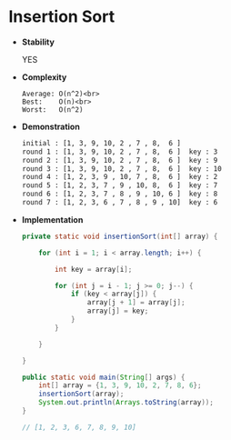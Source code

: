 # Insertion Sort

* **Stability**
    
    YES

* **Complexity**

    ```
    Average: O(n^2)<br>
    Best:    O(n)<br>
    Worst:   O(n^2) 
    ```
    
* **Demonstration**

    ```bash
    initial : [1, 3, 9, 10, 2 , 7 , 8,  6 ]
    round 1 : [1, 3, 9, 10, 2 , 7 , 8,  6 ]  key : 3
    round 2 : [1, 3, 9, 10, 2 , 7 , 8,  6 ]  key : 9
    round 3 : [1, 3, 9, 10, 2 , 7 , 8,  6 ]  key : 10
    round 4 : [1, 2, 3, 9 , 10, 7 , 8,  6 ]  key : 2
    round 5 : [1, 2, 3, 7 , 9 , 10, 8,  6 ]  key : 7
    round 6 : [1, 2, 3, 7 , 8 , 9 , 10, 6 ]  key : 8
    round 7 : [1, 2, 3, 6 , 7 , 8 , 9 , 10]  key : 6
    ``` 
    
* **Implementation**
    
    ```java
    private static void insertionSort(int[] array) {
    
        for (int i = 1; i < array.length; i++) {

            int key = array[i];

            for (int j = i - 1; j >= 0; j--) {
                if (key < array[j]) {
                    array[j + 1] = array[j];
                    array[j] = key;
                }
            }

        }

    }
    ```
    
    ```java
    public static void main(String[] args) {
        int[] array = {1, 3, 9, 10, 2, 7, 8, 6};
        insertionSort(array);
        System.out.println(Arrays.toString(array));
    }
  
    // [1, 2, 3, 6, 7, 8, 9, 10]
  
    ```